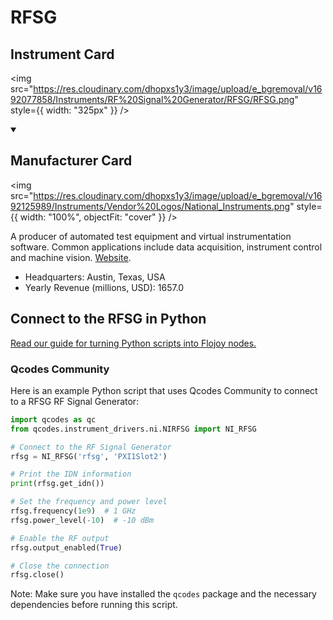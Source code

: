 
# RFSG

## Instrument Card

<div className="flex">

<div>



</div>

<img src="https://res.cloudinary.com/dhopxs1y3/image/upload/e_bgremoval/v1692077858/Instruments/RF%20Signal%20Generator/RFSG/RFSG.png" style={{ width: "325px" }} />

</div>

>

<details open>
<summary><h2>Manufacturer Card</h2></summary>

<img src="https://res.cloudinary.com/dhopxs1y3/image/upload/e_bgremoval/v1692125989/Instruments/Vendor%20Logos/National_Instruments.png" style={{ width: "100%", objectFit: "cover" }} />

A producer of automated test equipment and virtual instrumentation software. Common applications include data acquisition, instrument control and machine vision. <a href="https://www.ni.com/en-ca.html">Website</a>.

<ul>
  <li>Headquarters: Austin, Texas, USA</li>
  <li>Yearly Revenue (millions, USD): 1657.0</li>
</ul>
</details>

## Connect to the RFSG in Python

[Read our guide for turning Python scripts into Flojoy nodes.](https://docs.flojoy.ai/custom-nodes/creating-custom-node/)


### Qcodes Community

Here is an example Python script that uses Qcodes Community to connect to a RFSG RF Signal Generator:

```python
import qcodes as qc
from qcodes.instrument_drivers.ni.NIRFSG import NI_RFSG

# Connect to the RF Signal Generator
rfsg = NI_RFSG('rfsg', 'PXI1Slot2')

# Print the IDN information
print(rfsg.get_idn())

# Set the frequency and power level
rfsg.frequency(1e9)  # 1 GHz
rfsg.power_level(-10)  # -10 dBm

# Enable the RF output
rfsg.output_enabled(True)

# Close the connection
rfsg.close()
```

Note: Make sure you have installed the `qcodes` package and the necessary dependencies before running this script.

